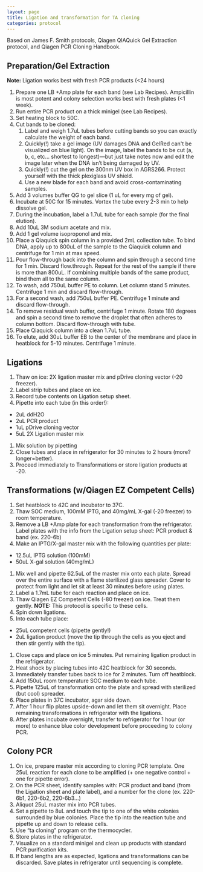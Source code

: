 ```yaml
---
layout: page
title: Ligation and transformation for TA cloning
categories: protocol
---
```

Based on James F. Smith protocols, Qiagen QIAQuick Gel Extraction protocol, and Qiagen PCR Cloning Handbook.

## Preparation/Gel Extraction

**Note:** Ligation works best with fresh PCR products (<24 hours)

1. Prepare one LB +Amp plate for each band (see Lab Recipes). Ampicillin is most potent and colony selection works best with fresh plates (<1 week).
1. Run entire PCR product on a thick minigel (see Lab Recipes).
1. Set heating block to 50C.
1. Cut bands to be cloned:
    1. Label and weigh 1.7uL tubes before cutting bands so you can exactly calculate the weight of each band.
    1. Quickly(!) take a gel image (UV damages DNA and GelRed can't be visualized on blue light). On the image, label the bands to be cut (a, b, c, etc… shortest to longest)—but just take notes now and edit the image later when the DNA isn’t being damaged by UV.
    1. Quickly(!) cut the gel on the 300nm UV box in AGRS266. Protect yourself with the thick plexiglass UV shield.
    1. Use a new blade for each band and avoid cross-contaminating samples.
1. Add 3 volumes buffer QG to gel slice (1 uL for every mg of gel).
1. Incubate at 50C for 15 minutes. Vortex the tube every 2-3 min to help dissolve gel.
1. During the incubation, label a 1.7uL tube for each sample (for the final elution).
1. Add 10uL 3M sodium acetate and mix.
1. Add 1 gel volume isoproponol and mix.
1. Place a Qiaquick spin column in a provided 2mL collection tube. To bind DNA, apply up to 800uL of the sample to the Qiaquick column and centrifuge for 1 min at max speed.
1. Pour flow-through back into the column and spin through a second time for 1 min. Discard flow.through. Repeat for the rest of the sample if there is more than 800uL. If combining multiple bands of the same product, bind them all to the same column.
1. To wash, add 750uL buffer PE to column. Let column stand 5 minutes. Centrifuge 1 min and discard flow-through.
1. For a second wash, add 750uL buffer PE. Centrifuge 1 minute and discard flow-through.
1. To remove residual wash buffer, centrifuge 1 minute. Rotate 180 degrees and spin a second time to remove the droplet that often adheres to column bottom. Discard flow-through with tube.
1. Place Qiaquick column into a clean 1.7uL tube.
1. To elute, add 30uL buffer EB to the center of the membrane and place in heatblock for 5-10 minutes. Centrifuge 1 minute.

## Ligations

1. Thaw on ice: 2X ligation master mix and pDrive cloning vector (-20 freezer).
1. Label strip tubes and place on ice.
1. Record tube contents on Ligation setup sheet.
1. Pipette into each tube (in this order!):
  * 2uL ddH2O
  * 2uL PCR product
  * 1uL pDrive cloning vector
  * 5uL 2X Ligation master mix
1. Mix solution by pipetting
1. Close tubes and place in refrigerator for 30 minutes to 2 hours (more? longer=better).
1. Proceed immediately to Transformations or store ligation products at -20.

## Transformations (w/Qiagen EZ Competent Cells)

1. Set heatblock to 42C and incubator to 37C.
1. Thaw SOC medium, 100mM IPTG, and 40mg/mL X-gal (-20 freezer) to room temperature.
1. Remove a LB +Amp plate for each transformation from the refrigerator. Label plates with the info from the Ligation setup sheet: PCR product & band (ex. 220-6b)
1. Make an IPTG/X-gal master mix with the following quantities per plate:
  * 12.5uL IPTG solution (100mM)
  * 50uL X-gal solution (40mg/mL)
1. Mix well and pipette 62.5uL of the master mix onto each plate. Spread over the entire surface with a flame sterilized glass spreader. Cover to protect from light and let sit at least 30 minutes before using plates.
1. Label a 1.7mL tube for each reaction and place on ice.
1. Thaw Qiagen EZ Competent Cells (-80 freezer) on ice. Treat them gently. **NOTE:** This protocol is specific to these cells.
1. Spin down ligations.
1. Into each tube place:
  * 25uL competent cells (pipette gently!)
  * 2uL ligation product (move the tip through the cells as you eject and then stir gently with the tip).
1. Close caps and place on ice 5 minutes. Put remaining ligation product in the refrigerator.
1. Heat shock by placing tubes into 42C heatblock for 30 seconds.
1. Immediately transfer tubes back to ice for 2 minutes. Turn off heatblock.
1. Add 150uL room temperature SOC medium to each tube.
1. Pipette 125uL of transformation onto the plate and spread with sterilized (but cool) spreader.
1. Place plates in 37C incubator, agar side down.
1. After 1 hour flip plates upside-down and let them sit overnight. Place remaining transformations in refrigerator with the ligations.
1. After plates incubate overnight, transfer to refrigerator for 1 hour (or more) to enhance blue color development before proceeding to colony PCR.

## Colony PCR

1. On ice, prepare master mix according to cloning PCR template. One 25uL reaction for each clone to be amplified (+ one negative control + one for pipette error).
1. On the PCR sheet, identify samples with: PCR product and band (from the Ligation sheet and plate label), and a number for the clone (ex. 220-6b1, 220-6b2, 220-6b3…)
1. Aliquot 25uL master mix into PCR tubes.
1. Set a pipette to 8uL and touch the tip to one of the white colonies surrounded by blue colonies. Place the tip into the reaction tube and pipette up and down to release cells.
1. Use “ta cloning” program on the thermocycler.
1. Store plates in the refrigerator.
1. Visualize on a standard minigel and clean up products with standard PCR purification kits.
1. If band lengths are as expected, ligations and transformations can be discarded. Save plates in refrigerator until sequencing is complete.
